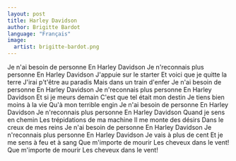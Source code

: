 ```yaml
---
layout: post
title: Harley Davidson
author: Brigitte Bardot
language: "Français"
image:
  artist: brigitte-bardot.png
---
```

Je n'ai besoin de personne
En Harley Davidson
Je n'reconnais plus personne
En Harley Davidson
J'appuie sur le starter
Et voici que je quitte la terre
J'irai p't'être au paradis
Mais dans un train d'enfer
Je n'ai besoin de personne
En Harley Davidson
Je n'reconnais plus personne
En Harley Davidson
Et si je meurs demain
C'est que tel était mon destin
Je tiens bien moins à la vie
Qu'à mon terrible engin
Je n'ai besoin de personne
En Harley Davidson
Je n'reconnais plus personne
En Harley Davidson
Quand je sens en chemin
Les trépidations de ma machine
Il me monte des désirs
Dans le creux de mes reins
Je n'ai besoin de personne
En Harley Davidson
Je n'reconnais plus personne
En Harley Davidson
Je vais à plus de cent
Et je me sens à feu et à sang
Que m'importe de mourir
Les cheveux dans le vent!
Que m'importe de mourir
Les cheveux dans le vent!

